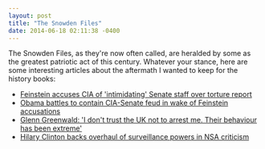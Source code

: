 ```yaml
---
layout: post
title: "The Snowden Files"
date: 2014-06-18 02:11:38 -0400
---
```


The Snowden Files, as they're now often called, are heralded by some as the
greatest patriotic act of this century. Whatever your stance, here are some
interesting articles about the aftermath I wanted to keep for the history books:

- [Feinstein accuses CIA of 'intimidating' Senate staff over torture report](http://www.theguardian.com/world/2014/mar/11/feinstein-accuses-cia-intimidation-torture-report)
- [Obama battles to contain CIA-Senate feud in wake of Feinstein accusations](http://www.theguardian.com/world/2014/mar/11/obama-cia-senate-feinsten-accusations)
- [Glenn Greenwald: 'I don't trust the UK not to arrest me. Their behaviour has been extreme'](http://www.theguardian.com/world/2014/may/12/glenn-greenwald-uk-arrest-me-edward-snowden-nsa)
- [Hilary Clinton backs overhaul of surveillance powers in NSA criticism](http://www.theguardian.com/world/2014/jun/18/hillary-clinton-overhaul-nsa-surveillance-powers)

